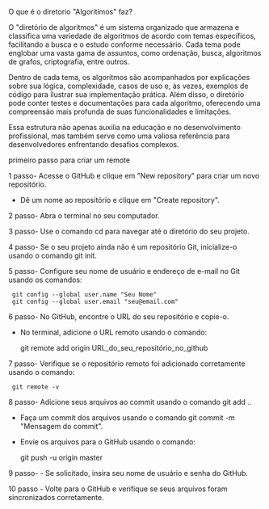 O que é o diretorio "Algoritimos" faz?

O "diretório de algoritmos" é um sistema organizado que armazena e classifica uma variedade de algoritmos de acordo com temas específicos, facilitando a busca e o estudo conforme necessário. Cada tema pode englobar uma vasta gama de assuntos, como ordenação, busca, algoritmos de grafos, criptografia, entre outros.

Dentro de cada tema, os algoritmos são acompanhados por explicações sobre sua lógica, complexidade, casos de uso e, às vezes, exemplos de código para ilustrar sua implementação prática. Além disso, o diretório pode conter testes e documentações para cada algoritmo, oferecendo uma compreensão mais profunda de suas funcionalidades e limitações. 

Essa estrutura não apenas auxilia na educação e no desenvolvimento profissional, mas também serve como uma valiosa referência para desenvolvedores enfrentando desafios complexos.

primeiro passo para criar um remote 

1 passo- Acesse o GitHub e clique em "New repository" para criar um novo repositório.
   - Dê um nome ao repositório e clique em "Create repository".


2 passo- Abra o terminal no seu computador.

3 passo- Use o comando cd para navegar até o diretório do seu projeto.

4 passo- Se o seu projeto ainda não é um repositório Git, inicialize-o usando o comando git init.

5 passo- Configure seu nome de usuário e endereço de e-mail no Git usando os comandos:
     
     git config --global user.name "Seu Nome"
     git config --global user.email "seu@email.com"

6 passo- No GitHub, encontre o URL do seu repositório e copie-o.
   - No terminal, adicione o URL remoto usando o comando:
     
     git remote add origin URL_do_seu_repositório_no_github

7 passo- Verifique se o repositório remoto foi adicionado corretamente usando o comando:
     
     git remote -v

8 passo- Adicione seus arquivos ao commit usando o comando git add ..
   - Faça um commit dos arquivos usando o comando git commit -m "Mensagem do commit".
   - Envie os arquivos para o GitHub usando o comando:
     
     git push -u origin master

9 passo-    - Se solicitado, insira seu nome de usuário e senha do GitHub.

10 passo    - Volte para o GitHub e verifique se seus arquivos foram sincronizados corretamente.


